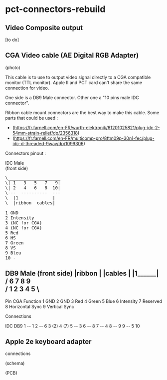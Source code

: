 # pct-connectors-rebuild

## Video Composite output

[to do]


## CGA Video cable (AE Digital RGB Adapter)

(photo)

This cable is to use to output video signal directly to a CGA compatible monitor (TTL monitor). Apple II and PCT card can't share the same connection for video.

One side is a DB9 Male connector.
Other one a "10 pins male IDC connector".

Ribbon cable mount connectors are the best way to make this cable. Some parts that could be used :

- (https://fr.farnell.com/en-FR/wurth-elektronik/61201025821/plug-idc-2-54mm-strain-relief/dp/2356318)
- (https://fr.farnell.com/en-FR/multicomp-pro/8ftm09p-30n1-fec/plug-idc-d-threaded-9way/dp/1099306)

Connectors pinout :

IDC Male  
(front side)  
<pre>
\____________________   
\| 1   3   5   7   9|  
\| 2   4   6   8  10|  
\---  ----------  ---  
\  |1             |  
\  |ribbon  cables|  
  
1 GND  
2 Intensity  
3 (NC for CGA)  
4 (NC for CGA)  
5 Red  
6 HS  
7 Green  
8 VS  
9 Bleu  
10 -  
</pre>

DB9 Male
(front side)
  |ribbon |
  |cables |
  |1______|
 / 6 7 8 9 \
/ 1 2 3 4 5 \
-------------

Pin  CGA Function
1    GND
2    GND
3    Red
4    Green
5    Blue
6    Intensity
7    Reserved
8    Horizontal Sync
9    Vertical Sync


Connections

IDC    DB9
1  --  1
2  --  6
3     (2)
4     (7)
5  --  3
6  --  8
7  --  4 
8  --  9
9  --  5
10 


## Apple 2e keyboard adapter

connections

(schema)

(PCB)
